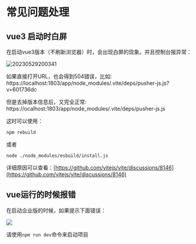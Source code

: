 # 常见问题处理

## vue3 启动时白屏

在启动vue3版本（不刷新浏览器）时，会出现白屏的现象。并且控制台报异常：

![20230529200341](http://img.openauth.net.cn/20230529200341.png)

如果直接打开URL，也会得到504错误，比如:
https://localhost:1803/app/node_modules/.vite/deps/pusher-js.js?v=601736dc

但是去掉版本信息后，又完全正常:
https://ocalhost:1803/app/node_modules/.vite/deps/pusher-js.js

这时可以使用：

```shell
npm rebuild
```
或者

```shell
node ./node_modules/esbuild/install.js
```
详细原因可以查看：[https://github.com/vitejs/vite/discussions/8146](https://github.com/vitejs/vite/discussions/8146)

## vue运行的时候报错

在启动企业版的时候，如果提示下面错误：

![](/oidcerror.png)

请使用`npm run dev`命令来启动项目


